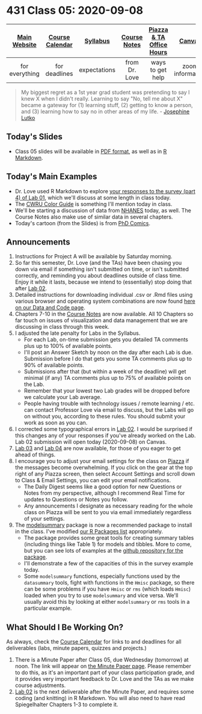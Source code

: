 # 431 Class 05: 2020-09-08

[Main Website](https://thomaselove.github.io/431/) | [Course Calendar](https://thomaselove.github.io/431/calendar.html) | [Syllabus](https://thomaselove.github.io/431-2020-syllabus/) | [Course Notes](https://thomaselove.github.io/431-notes/) | [Piazza & TA Office Hours](https://thomaselove.github.io/431/contact.html) | [Canvas](https://canvas.case.edu) | [Data and Code](https://thomaselove.github.io/431/data_index.html)
:-----------: | :--------------: | :----------: | :---------: | :-------------: | :-----------: | :------------:
for everything | for deadlines | expectations | from Dr. Love | ways to get help | zoom information | for downloads

> My biggest regret as a 1st year grad student was pretending to say I knew X when I didn't really. Learning to say "No, tell me about X" became a gateway for (1) learning stuff, (2) getting to know a person, and (3) learning how to say no in other areas of my life. - [Josephine Lutko](https://twitter.com/JosephineLukito/status/1303081582492889088)

## Today's Slides

- Class 05 slides will be available in [PDF format](https://github.com/THOMASELOVE/431-2020/blob/master/classes/class05/431_class-05-slides_2020.pdf), as well as in [R Markdown](https://github.com/THOMASELOVE/431-2020/blob/master/classes/class05/431_class-05-slides_2020.Rmd).

## Today's Main Examples

- Dr. Love used R Markdown to explore [your responses to the survey (part 4) of Lab 01](https://github.com/THOMASELOVE/431-2020/blob/master/labs/lab01/survey-results-2020/README.md), which we'll discuss at some length in class today.
- The [CWRU Color Guide](https://case.edu/umc/our-brand/visual-guidelines/color) is something I'll mention today in class.
- We'll be starting a discussion of data from [NHANES](https://www.cdc.gov/nchs/nhanes/index.htm) today, as well. The Course Notes also make use of similar data in several chapters.
- Today's cartoon (from the Slides) is from [PhD Comics](http://phdcomics.com/comics/archive.php?comicid=1531).

## Announcements

1. Instructions for Project A will be available by Saturday morning.
2. So far this semester, Dr. Love (and the TAs) have been chasing you down via email if something isn't submitted on time, or isn't submitted correctly, and reminding you about deadlines outside of class time. Enjoy it while it lasts, because we intend to (essentially) stop doing that after [Lab 02](https://github.com/THOMASELOVE/431-2020/blob/master/labs/lab02/lab02.md).
3. Detailed instructions for downloading individual .csv or .Rmd files using various browser and operating system combinations are now found [here on our Data and Code page](https://github.com/THOMASELOVE/431-data/blob/master/README.md#detailed-steps-for-downloading-individual-csv-or-rmd-files-from-github).
4. Chapters 7-10 in the [Course Notes](https://thomaselove.github.io/431-notes/) are now available. All 10 Chapters so far touch on issues of visualization and data management that we are discussing in class through this week.
5. I adjusted the late penalty for Labs in the Syllabus.
    - For each Lab, on-time submission gets you detailed TA comments plus up to 100% of available points.
    - I'll post an Answer Sketch by noon on the day after each Lab is due. Submission before I do that gets you some TA comments plus up to 90% of available points.
    - Submissions after that (but within a week of the deadline) will get minimal (if any) TA comments plus up to 75% of available points on the Lab.
    - Remember that your lowest two Lab grades will be dropped before we calculate your Lab average.
    - People having trouble with technology issues / remote learning / etc. can contact Professor Love via email to discuss, but the Labs will go on without you, according to these rules. You should submit your work as soon as you can.
6. I corrected some typographical errors in [Lab 02](https://github.com/THOMASELOVE/431-2020/blob/master/labs/lab02/lab02.md). I would be surprised if this changes any of your responses if you've already worked on the Lab. Lab 02 submission will open today (2020-09-08) on Canvas.
7. [Lab 03](https://github.com/THOMASELOVE/431-2020/blob/master/labs/lab03/lab03.md) and [Lab 04](https://github.com/THOMASELOVE/431-2020/blob/master/labs/lab04/lab04.md) are now available, for those of you eager to get ahead of things.
8. I encourage you to adjust your email settings for the class on [Piazza](https://piazza.com/case/fall2020/pqhs431) if the messages become overwhelming. If you click on the gear at the top right of any Piazza screen, then select Account Settings and scroll down to Class & Email Settings, you can edit your email notifications. 
    - The Daily Digest seems like a good option for new Questions or Notes from my perspective, although I recommend Real Time for updates to Questions or Notes you follow. 
    - Any announcements I designate as necessary reading for the whole class on Piazza will be sent to you via email immediately regardless of your settings.
9. The [modelsummary](https://vincentarelbundock.github.io/modelsummary/index.html) package is now a recommended package to install in the class. I've modified [our R Packages list](https://thomaselove.github.io/431/r_packages.html) appropriately. 
    - The package provides some great tools for creating summary tables (including things like Table 1) for models and tibbles. More to come, but you can see lots of examples at the [github repository for the package](https://vincentarelbundock.github.io/modelsummary/index.html).
    - I'll demonstrate a few of the capacities of this in the survey example today.
    - Some `modelsummary` functions, especially functions used by the `datasummary` tools, fight with functions in the `Hmisc` package, so there can be some problems if you have `Hmisc` or `rms` (which loads `Hmisc`) loaded when you try to use `modelsummary` and vice versa. We'll usually avoid this by looking at either `modelsummary` or `rms` tools in a particular example. 

## What Should I Be Working On?

As always, check the [Course Calendar](https://thomaselove.github.io/431/calendar.html) for links to and deadlines for all deliverables (labs, minute papers, quizzes and projects.)

1. There is a Minute Paper after Class 05, due Wednesday (tomorrow) at noon. The link will appear on [the Minute Paper page](https://github.com/THOMASELOVE/431-2020/blob/master/minutepapers/README.md). Please remember to do this, as it's an important part of your class participation grade, and it provides very important feedback to Dr. Love and the TAs as we make course adjustments.
2. [Lab 02](https://github.com/THOMASELOVE/431-2020/blob/master/labs/lab02/lab02.md) is the next deliverable after the Minute Paper, and requires some coding (and knitting) in R Markdown. You will also need to have read Spiegelhalter Chapters 1-3 to complete it.

